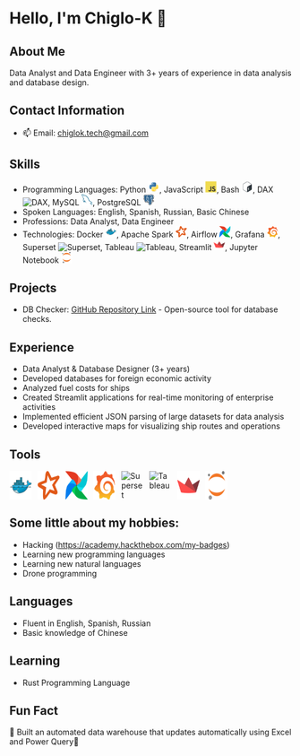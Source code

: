 # Hello, I'm Chiglo-K 👋

## About Me
Data Analyst and Data Engineer with 3+ years of experience in data analysis and database design.

## Contact Information
- 📫 Email: chiglok.tech@gmail.com

## Skills
- Programming Languages: Python <img src="https://raw.githubusercontent.com/devicons/devicon/master/icons/python/python-original.svg" alt="Python" width="20px">, JavaScript <img src="https://raw.githubusercontent.com/devicons/devicon/master/icons/javascript/javascript-original.svg" alt="JavaScript" width="20px">, Bash <img src="https://raw.githubusercontent.com/devicons/devicon/master/icons/bash/bash-original.svg" alt="Bash" width="20px">, DAX <img src="https://logowik.com/content/uploads/images/dax7506.logowik.com.webp" alt="DAX" width="20px">, MySQL <img src="https://raw.githubusercontent.com/devicons/devicon/master/icons/mysql/mysql-original.svg" alt="MySQL" width="20px">, PostgreSQL <img src="https://raw.githubusercontent.com/devicons/devicon/master/icons/postgresql/postgresql-original.svg" alt="PostgreSQL" width="20px">
- Spoken Languages: English, Spanish, Russian, Basic Chinese
- Professions: Data Analyst, Data Engineer
- Technologies: Docker <img src="https://raw.githubusercontent.com/devicons/devicon/master/icons/docker/docker-original.svg" alt="Docker" width="20px">, Apache Spark <img src="https://raw.githubusercontent.com/devicons/devicon/master/icons/apachespark/apachespark-original.svg" alt="ApacheSpark" width="20px">, Airflow <img src="https://raw.githubusercontent.com/devicons/devicon/master/icons/apacheairflow/apacheairflow-original.svg" alt="Airflow" width="20px">, Grafana <img src="https://raw.githubusercontent.com/devicons/devicon/master/icons/grafana/grafana-original.svg" alt="Grafana" width="20px">, Superset <img src="https://encrypted-tbn0.gstatic.com/images?q=tbn:ANd9GcR3p-kGkr1Z77BI7eSTOMPwPA7WJuvxINEYUg&s" alt="Superset" width="20px">, Tableau <img src="https://encrypted-tbn0.gstatic.com/images?q=tbn:ANd9GcQr9CDjV9OYKhZgwM7vMHOWxilbZgaP_QAocw&s" alt="Tableau" width="20px">, Streamlit <img src="https://raw.githubusercontent.com/devicons/devicon/master/icons/streamlit/streamlit-original.svg" alt="Streamlit" width="20px">, Jupyter Notebook <img src="https://raw.githubusercontent.com/devicons/devicon/master/icons/jupyter/jupyter-original.svg" alt="Jupyter" width="20px">

## Projects
- DB Checker: [GitHub Repository Link](https://github.com/chiglo-k/DB_Checker) - Open-source tool for database checks.

## Experience
  - Data Analyst & Database Designer (3+ years)
  - Developed databases for foreign economic activity
  - Analyzed fuel costs for ships
  - Created Streamlit applications for real-time monitoring of enterprise activities
  - Implemented efficient JSON parsing of large datasets for data analysis
  - Developed interactive maps for visualizing ship routes and operations

## Tools
<div style="display: flex; flex-wrap: wrap; gap: 10px;">
  <img src="https://raw.githubusercontent.com/devicons/devicon/master/icons/docker/docker-original.svg" alt="Docker" width="40px">
  <img src="https://raw.githubusercontent.com/devicons/devicon/master/icons/apachespark/apachespark-original.svg" alt="ApacheSpark" width="40px">
  <img src="https://raw.githubusercontent.com/devicons/devicon/master/icons/apacheairflow/apacheairflow-original.svg" alt="Airflow" width="40px">
  <img src="https://raw.githubusercontent.com/devicons/devicon/master/icons/grafana/grafana-original.svg" alt="Grafana" width="40px">
  <img src="https://encrypted-tbn0.gstatic.com/images?q=tbn:ANd9GcR3p-kGkr1Z77BI7eSTOMPwPA7WJuvxINEYUg&s" alt="Superset" width="40px">
  <img src="https://encrypted-tbn0.gstatic.com/images?q=tbn:ANd9GcQr9CDjV9OYKhZgwM7vMHOWxilbZgaP_QAocw&s" alt="Tableau" width="40px">
  <img src="https://raw.githubusercontent.com/devicons/devicon/master/icons/streamlit/streamlit-original.svg" alt="Streamlit" width="40px">
  <img src="https://raw.githubusercontent.com/devicons/devicon/master/icons/jupyter/jupyter-original.svg" alt="Jupyter" width="40px">
</div>

## Some little about my hobbies:
- Hacking (https://academy.hackthebox.com/my-badges)
- Learning new programming languages
- Learning new natural languages
- Drone programming

## Languages
- Fluent in English, Spanish, Russian
- Basic knowledge of Chinese

## Learning
- Rust Programming Language

## Fun Fact
🎉 Built an automated data warehouse that updates automatically using Excel and Power Query💪
